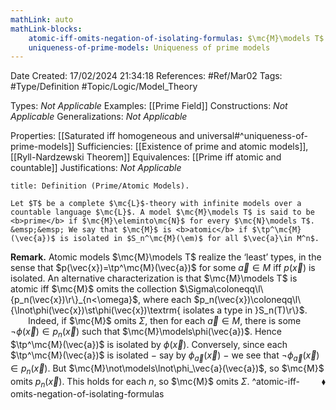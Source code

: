 ```yaml
---
mathLink: auto
mathLink-blocks:
    atomic-iff-omits-negation-of-isolating-formulas: $\mc{M}\models T$ atomic $\Leftrightarrow$ $\mc{M}$ isolates each $\l\{\lnot\phi\st\phi\textrm{ isolates }p\in S_n(T)\r\}$
    uniqueness-of-prime-models: Uniqueness of prime models
---
```


<div class="topSpace"></div>

Date Created: 17/02/2024 21:34:18
References: #Ref/Mar02
Tags: #Type/Definition #Topic/Logic/Model_Theory

Types: <i>Not Applicable</i>
Examples: [[Prime Field]]
Constructions: <i>Not Applicable</i>
Generalizations: <i>Not Applicable</i>

Properties: [[Saturated iff homogeneous and universal#^uniqueness-of-prime-models]]
Sufficiencies: [[Existence of prime and atomic models]], [[Ryll-Nardzewski Theorem]]
Equivalences: [[Prime iff atomic and countable]]
Justifications: <i>Not Applicable</i>

``` ad-Definition
title: Definition (Prime/Atomic Models).

Let $T$ be a complete $\mc{L}$-theory with infinite models over a countable language $\mc{L}$. A model $\mc{M}\models T$ is said to be <b>prime</b> if $\mc{M}\eleminto\mc{N}$ for every $\mc{N}\models T$.
&emsp;&emsp; We say that $\mc{M}$ is <b>atomic</b> if $\tp^\mc{M}(\vec{a})$ is isolated in $S_n^\mc{M}(\em)$ for all $\vec{a}\in M^n$.

```

<b>Remark.</b> Atomic models $\mc{M}\models T$ realize the ‘least’ types, in the sense that $p(\vec{x})=\tp^\mc{M}(\vec{a})$ for some $\vec{a}\in M$ iff $p(\vec{x})$ is isolated. An alternative characterization is that $\mc{M}\models T$ is atomic iff $\mc{M}$ omits the collection $\Sigma\coloneqq\l\{p_n(\vec{x})\r\}_{n<\omega}$, where each $p_n(\vec{x})\coloneqq\l\{\lnot\phi(\vec{x})\st\phi(\vec{x})\textrm{ isolates a type in }S_n(T)\r\}$.
&emsp;&emsp;Indeed, if $\mc{M}$ omits $\Sigma$, then for each $\vec{a}\in M$, there is some $\lnot\phi(\vec{x})\in p_n(\vec{x})$ such that $\mc{M}\models\phi(\vec{a})$. Hence $\tp^\mc{M}(\vec{a})$ is isolated by $\phi(\vec{x})$. Conversely, since each $\tp^\mc{M}(\vec{a})$ is isolated $-$ say by $\phi_\vec{a}(\vec{x})$ $-$ we see that $\lnot\phi_\vec{a}(\vec{x})\in p_n(\vec{x})$. But $\mc{M}\not\models\lnot\phi_\vec{a}(\vec{a})$, so $\mc{M}$ omits $p_n(\vec{x})$. This holds for each $n$, so $\mc{M}$ omits $\Sigma$.<span style="float:right;">$\blacklozenge$</span> ^atomic-iff-omits-negation-of-isolating-formulas